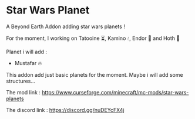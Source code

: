 # Star Wars Planet
A Beyond Earth Addon adding star wars planets !

For the moment, I working on Tatooine ⏳, Kamino 💧, Endor 🌴 and Hoth 🧊


Planet i will add :
- Mustafar 🔥

This addon add just basic planets for the moment. Maybe i will add some structures...

The mod link : https://www.curseforge.com/minecraft/mc-mods/star-wars-planets

The discord link : https://discord.gg/nuDEYcFX4j
